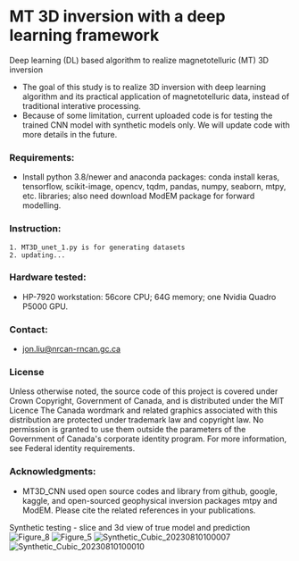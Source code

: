 # MT 3D inversion with a deep learning framework

Deep learning (DL) based algorithm to realize magnetotelluric (MT) 3D inversion 
* The goal of this study is to realize 3D inversion with deep learning algorithm and its practical application of magnetotelluric data, instead of traditional interative processing.
* Because of some limitation, current uploaded code is for testing the trained CNN model with synthetic models only. We will update code with more details in the future.
  
### Requirements:

* Install python 3.8/newer and anaconda packages: conda install keras, tensorflow, scikit-image, opencv, tqdm, pandas, numpy, seaborn, mtpy, etc. libraries; also need download ModEM package for forward modelling.

### Instruction:
    1. MT3D_unet_1.py is for generating datasets
    2. updating...

### Hardware tested: 

* HP-7920 workstation: 56core CPU; 64G memory; one Nvidia Quadro P5000 GPU.

### Contact: 

* jon.liu@nrcan-rncan.gc.ca

### License

Unless otherwise noted, the source code of this project is covered under Crown Copyright, Government of Canada, and is distributed under the MIT Licence
The Canada wordmark and related graphics associated with this distribution are protected under trademark law and copyright law. No permission is granted to use them outside the parameters of the Government of Canada's corporate identity program. For more information, see Federal identity requirements.

### Acknowledgments:

* MT3D_CNN used open source codes and library from github, google, kaggle, and open-sourced geophysical inversion packages mtpy and ModEM. Please cite the related references in your publications.

Synthetic testing - slice and 3d view of true model and prediction
![Figure_8](https://github.com/Jon-GSC/MT3D_CNN/assets/39324742/c047c636-7e29-4c18-8aac-1033c6041dae)
![Figure_5](https://github.com/Jon-GSC/MT3D_CNN/assets/39324742/4d9d8c07-51e2-4204-9e48-57a1e358d416)
![Synthetic_Cubic_20230810100007](https://github.com/Jon-GSC/MT3D_CNN/assets/39324742/7e3935c1-1056-4c55-9a65-3f84ba1cdeff)
![Synthetic_Cubic_20230810100010](https://github.com/Jon-GSC/MT3D_CNN/assets/39324742/72337c28-c67a-498a-9204-b32f0197bb3b)

